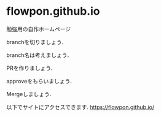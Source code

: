 # flowpon.github.io

勉強用の自作ホームページ

branchを切りましょう．

branch名は考えましょう．

PRを作りましょう．

approveをもらいましょう．

Mergeしましょう．

以下でサイトにアクセスできます.
https://flowpon.github.io/
